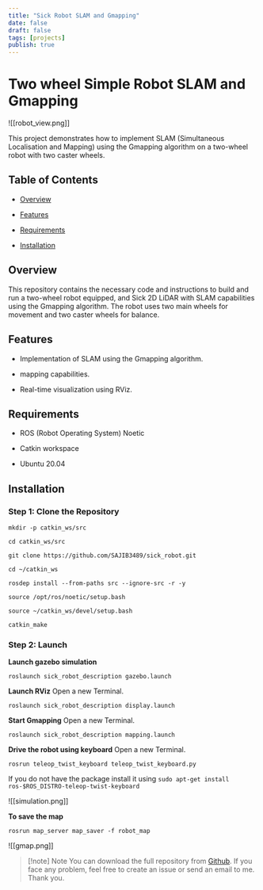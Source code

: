 ```yaml
---
title: "Sick Robot SLAM and Gmapping"
date: false
draft: false
tags: [projects]
publish: true
---
```


# Two wheel Simple Robot SLAM and Gmapping


![[robot_view.png]]

  
  
This project demonstrates how to implement SLAM (Simultaneous Localisation and Mapping) using the Gmapping algorithm on a two-wheel robot with two caster wheels.

  

## Table of Contents

- [Overview](#overview)

- [Features](#features)

- [Requirements](#requirements)

- [Installation](#installation)

  

## Overview

  

This repository contains the necessary code and instructions to build and run a two-wheel robot equipped, and Sick 2D LiDAR with SLAM capabilities using the Gmapping algorithm. The robot uses two main wheels for movement and two caster wheels for balance.

  

## Features

  

- Implementation of SLAM using the Gmapping algorithm.

- mapping capabilities.

- Real-time visualization using RViz.

  

## Requirements

  

- ROS (Robot Operating System) Noetic

- Catkin workspace

- Ubuntu 20.04

  

## Installation

  

### Step 1: Clone the Repository

  

```
mkdir -p catkin_ws/src

cd catkin_ws/src

git clone https://github.com/SAJIB3489/sick_robot.git

cd ~/catkin_ws

rosdep install --from-paths src --ignore-src -r -y

source /opt/ros/noetic/setup.bash

source ~/catkin_ws/devel/setup.bash

catkin_make
```

  
  

### Step 2: Launch

  

**Launch gazebo simulation**

```
roslaunch sick_robot_description gazebo.launch
```

  
  

**Launch RViz** Open a new Terminal.

```
roslaunch sick_robot_description display.launch
```

  

**Start Gmapping** Open a new Terminal.

```
roslaunch sick_robot_description mapping.launch
```

  

**Drive the robot using keyboard** Open a new Terminal.

```
rosrun teleop_twist_keyboard teleop_twist_keyboard.py
```

If you do not have the package install it using ``sudo apt-get install ros-$ROS_DISTRO-teleop-twist-keyboard``

  

![[simulation.png]]

  
  

**To save the map**

```
rosrun map_server map_saver -f robot_map
```

  

![[gmap.png]]

  
> [!note] Note
> You can download the full repository from [Github](https://github.com/SAJIB3489/sick_robot.git). If you face any problem, feel free to create an issue or send an email to me. Thank you.